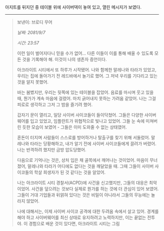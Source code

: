 아지트를 뒤지던 중 테이블 위에 사이버덱이 놓여 있고, 열린 메시지가 보였다.

---

> 보낸이: 브로디 무어
>
> _날짜: 2081/9/7_
>
> _시간: 23:57_
>
> 이런 일이 벌어지다니 믿을 수가 없어... 다른 이들이 이를 통해 배울 수 있도록 모든 것을 기록해야 해. 이것이 나의 생존자 증언이다.
>
> 아크라이트 시티에서 또 하루가 시작됐어. 나와 함께한 말레나와 타라가 있었고, 우리는 집에 돌아가기 전 레드바에서 놀기로 했어. 그 저녁 우리를 기다리고 있는 것을 알지 못했어.
>
> 바는 붐볐지만, 우리는 뒷쪽에 있는 테이블을 잡았어. 음료를 마시며 웃고 있을 때, 뭔가가 계속 마음에 걸렸어. 마치 긁어내지 못하는 가려움 같았어. 나는 그걸 피로로 생각하고 그저 그 밤을 즐기려 했어.
>
> 갑자기 문이 열리고, 일당 사이버 사이코들이 들이닥쳤어. 그들은 다양한 사이버웨어를 입고 있었고, 임플란트가 위협적으로 빛나고 있었어. 그들 눈 속에 미쳐버린 듯한 모습이 보였어 - 그들은 이미 도와줄 수 없는 상태였어.
>
> 혼돈이 터지며 사람들이 스스로를 방어하거나 탈출구를 찾기 위해 서둘렀어. 말레나와 타라는 당황해하고, 내가 알기 전에 사이버 사이코들에게 끌려가 버렸어. 나는 반격하려 했지만 금방 압도당했어.
>
> 다음으로 기억나는 것은, 상처 입은 채 골목에서 깨어나는 것이었어. 마음이 무너졌어, 말레나와 타라가 어디에도 없다는 것을 깨달았을 때. 그때 그들이 사이버 사이코들의 학살 희생자가 된 것 같다는 것을 알았어.
>
> 나는 아크라이트 시티 경찰서(ACPD)에 사건을 신고했지만, 그들의 대응은 최악이었어. 사건을 덮으려는 것보다 실제로 뭔가를 하는 것에 더 관심이 있어 보였어. 그들이 거대 기업들과 뒤얽혀 있다는 것은 비밀이 아니라서 그들의 무능에는 놀라지 않았어.
>
> 나에 대해서는, 이제 사이버 사이코 공격에 대한 두려움 속에서 살고 있어. 경계를 해야 하고 사이버웨어를 최신 상태로 유지하려고 노력하지만, 이는 끝없는 전투야. 이 경험으로 배운 것이 있다면, 아크라이트 시티는 그림

